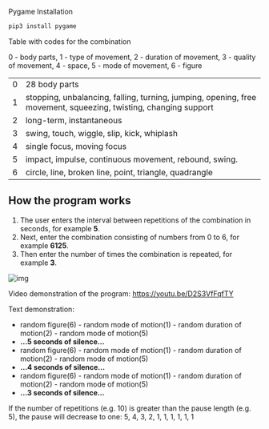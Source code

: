 Pygame Installation

```bash
pip3 install pygame
```

Table with codes for the combination

0 - body parts, 1 - type of movement, 2 - duration of movement, 3 - quality of movement, 4 - space, 5 - mode of movement, 6 - figure

|      |                                                              |
| ---- | ------------------------------------------------------------ |
| 0    | 28 body parts                                                |
| 1    | stopping, unbalancing, falling, turning, jumping, opening, free movement, squeezing, twisting, changing support |
| 2    | long-term, instantaneous                                     |
| 3    | swing, touch, wiggle, slip, kick, whiplash                   |
| 4    | single focus, moving focus                                   |
| 5    | impact, impulse, continuous movement, rebound, swing.        |
| 6    | circle, line, broken line, point, triangle, quadrangle       |

## How the program works

1. The user enters the interval between repetitions of the combination in seconds, for example **5**.
2. Next, enter the combination consisting of numbers from 0 to 6, for example **6125**.
3. Then enter the number of times the combination is repeated, for example **3**.

![img](https://lh6.googleusercontent.com/KtaKPcylF72q4Vgujmacd8RV5AXLGQOgK5fRpkGLTnIOLLcQeuztzuqGQToT3dQj9uo0AkDed-_fgrI7uFInPe8-b7vXBRVpV3m5ujuy_lFrLoQmMKF7paFGPZYWhUQAxCc4muvM)

Video demonstration of the program: https://youtu.be/D2S3VfFqfTY

Text demonstration:

- random figure(6) - random mode of motion(1) - random duration of motion(2) - random mode of motion(5)
- **...5 seconds of silence…**
- random figure(6) - random mode of motion(1) - random duration of motion(2) - random mode of motion(5)
- **...4 seconds of silence…**
- random figure(6) - random mode of motion(1) - random duration of motion(2) - random mode of motion(5)
- **...3 seconds of silence…**

If the number of repetitions (e.g. 10) is greater than the pause length (e.g. 5), the pause will decrease to one: 5, 4, 3, 2, 1, 1, 1, 1, 1, 1
